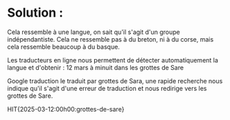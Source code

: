 # Solution :

Cela ressemble à une langue, on sait qu'il s'agit d'un groupe indépendantiste.
Cela ne ressemble pas à du breton, ni à du corse, mais cela ressemble beaucoup à du basque.

Les traducteurs en ligne nous permettent de détecter automatiquement la langue et d'obtenir : 
12 mars à minuit dans les grottes de Sare

Google traduction le traduit par grottes de Sara,
une rapide recherche nous indique qu'il s'agit d'une erreur de traduction et nous redirige vers les grottes de Sare.

HIT{2025-03-12:00h00:grottes-de-sare}
